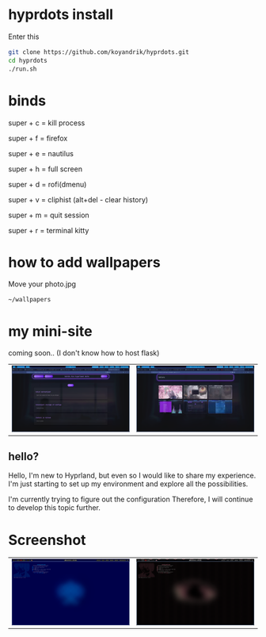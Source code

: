 # hyprdots install

Enter this

```bash
git clone https://github.com/koyandrik/hyprdots.git
cd hyprdots
./run.sh
```

# binds

super + c = kill process 

super + f = firefox

super + e = nautilus

super + h = full screen 

super + d = rofi(dmenu)

super + v = cliphist (alt+del - clear history)

super + m = quit session 

super + r = terminal kitty


# how to add wallpapers

Move your photo.jpg 
```
~/wallpapers
```

# my mini-site

coming soon.. (I don't know how to host flask)
<div align="center">
<table>
        <tr>
            <td><img src="Assets/3.png"></td>
            <td><img src="Assets/4.png"></td>
        </tr>
    </table>
</div>




## hello?


Hello, I'm new to Hyprland, but even so I would like to share my experience. 
I'm just starting to set up my environment and explore all the possibilities.

I'm currently trying to figure out the configuration
Therefore, I will continue to develop this topic further.


# Screenshot
<div align="center">
<table>
        <tr>
            <td><img src="Assets/1.png"></td>
            <td><img src="Assets/2.png"></td>
        </tr>
    </table>
</div>
